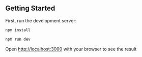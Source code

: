## Getting Started

First, run the development server:

```bash
npm install

npm run dev
```

Open [http://localhost:3000](http://localhost:3000) with your browser to see the result
